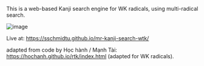 This is a web-based Kanji search engine for WK radicals, using multi-radical search.

![image](https://user-images.githubusercontent.com/33069673/97356312-60057c80-1898-11eb-92f1-c3f08ee4c11a.png)

Live at: https://sschmidtu.github.io/mr-kanji-search-wtk/

adapted from code by Học hành / Mạnh Tài: https://hochanh.github.io/rtk/index.html (adapted for WK radicals).
